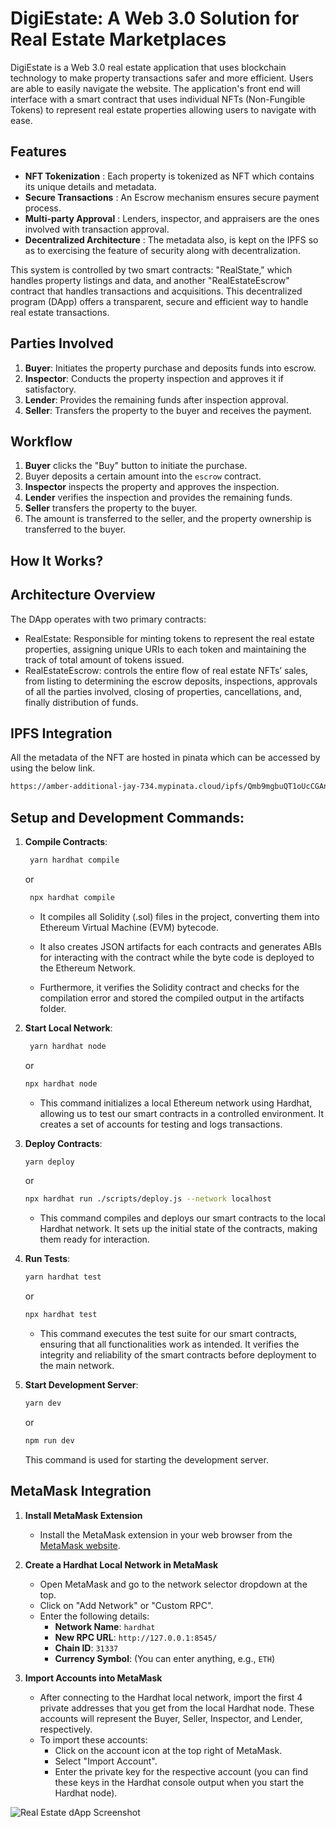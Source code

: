 # DigiEstate: A Web 3.0 Solution for Real Estate Marketplaces

DigiEstate is a Web 3.0 real estate application that uses blockchain technology to make property transactions safer and more efficient. Users are able to easily navigate the website. The application's front end will interface with a smart contract that uses individual NFTs (Non-Fungible Tokens) to represent real estate properties allowing users to navigate with ease.

## Features

- **NFT Tokenization** : Each property is tokenized as NFT which contains its unique details and metadata.
- **Secure Transactions** : An Escrow mechanism ensures secure payment process.
- **Multi-party Approval** : Lenders, inspector, and appraisers are the ones involved with transaction approval.
- **Decentralized Architecture** : The metadata also, is kept on the IPFS so as to exercising the feature of security along with decentralization.

This system is controlled by two smart contracts: "RealState," which handles property listings and data, and another "RealEstateEscrow" contract that handles transactions and acquisitions. This decentralized program (DApp) offers a transparent, secure and efficient way to handle real estate transactions.

## Parties Involved

1. **Buyer**: Initiates the property purchase and deposits funds into escrow.
2. **Inspector**: Conducts the property inspection and approves it if satisfactory.
3. **Lender**: Provides the remaining funds after inspection approval.
4. **Seller**: Transfers the property to the buyer and receives the payment.

## Workflow

1. **Buyer** clicks the "Buy" button to initiate the purchase.
2. Buyer deposits a certain amount into the `escrow` contract.
3. **Inspector** inspects the property and approves the inspection.
4. **Lender** verifies the inspection and provides the remaining funds.
5. **Seller** transfers the property to the buyer.
6. The amount is transferred to the seller, and the property ownership is transferred to the buyer.

## How It Works?

## Architecture Overview

The DApp operates with two primary contracts:

- RealEstate: Responsible for minting tokens to represent the real estate properties, assigning unique URIs to each token and maintaining the track of total amount of tokens issued.
- RealEstateEscrow: controls the entire flow of real estate NFTs’ sales, from listing to determining the escrow deposits, inspections, approvals of all the parties involved, closing of properties, cancellations, and, finally distribution of funds.

## IPFS Integration

All the metadata of the NFT are hosted in pinata which can be accessed by using the below link.

```bash
https://amber-additional-jay-734.mypinata.cloud/ipfs/Qmb9mgbuQT1oUcCGAnpKJrPAF5XGygfY2ivKsn5JQYNLvF/
```

## Setup and Development Commands:

1. **Compile Contracts**:

   ```bash
    yarn hardhat compile
   ```

   or

   ```bash
    npx hardhat compile
   ```

   - It compiles all Solidity (.sol) files in the project, converting them into Ethereum Virtual Machine (EVM) bytecode.

   - It also creates JSON artifacts for each contracts and generates ABIs for interacting with the contract while the byte code is deployed to the Ethereum Network.

   - Furthermore, it verifies the Solidity contract and checks for the compilation error and stored the compiled output in the artifacts folder.

2. **Start Local Network**:

   ```bash
    yarn hardhat node
   ```

   or

   ```bash
   npx hardhat node
   ```

   - This command initializes a local Ethereum network using Hardhat, allowing us to test our smart contracts in a controlled environment. It creates a set of accounts for testing and logs transactions.

3. **Deploy Contracts**:

   ```bash
   yarn deploy
   ```

   or

   ```bash
   npx hardhat run ./scripts/deploy.js --network localhost
   ```

   - This command compiles and deploys our smart contracts to the local Hardhat network. It sets up the initial state of the contracts, making them ready for interaction.

4. **Run Tests**:

   ```bash
   yarn hardhat test
   ```

   or

   ```bash
   npx hardhat test
   ```

   - This command executes the test suite for our smart contracts, ensuring that all functionalities work as intended. It verifies the integrity and reliability of the smart contracts before deployment to the main network.

5. **Start Development Server**:

   ```bash
   yarn dev
   ```

   or

   ```bash
   npm run dev
   ```

   This command is used for starting the development server.

## MetaMask Integration

1. **Install MetaMask Extension**

   - Install the MetaMask extension in your web browser from the [MetaMask website](https://metamask.io/).

2. **Create a Hardhat Local Network in MetaMask**

   - Open MetaMask and go to the network selector dropdown at the top.
   - Click on "Add Network" or "Custom RPC".
   - Enter the following details:
     - **Network Name**: `hardhat`
     - **New RPC URL**: `http://127.0.0.1:8545/`
     - **Chain ID**: `31337`
     - **Currency Symbol**: (You can enter anything, e.g., `ETH`)

3. **Import Accounts into MetaMask**
   - After connecting to the Hardhat local network, import the first 4 private addresses that you get from the local Hardhat node. These accounts will represent the Buyer, Seller, Inspector, and Lender, respectively.
   - To import these accounts:
     - Click on the account icon at the top right of MetaMask.
     - Select "Import Account".
     - Enter the private key for the respective account (you can find these keys in the Hardhat console output when you start the Hardhat node).

![Real Estate dApp Screenshot](./src/assets/digiestate.png)
